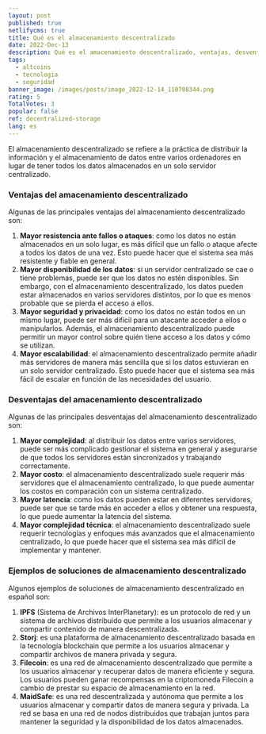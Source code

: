 ```yaml
---
layout: post
published: true
netlifycms: true
title: Qué es el almacenamiento descentralizado
date: 2022-Dec-13
description: Qué es el amacenamiento descentralizado, ventajas, desventajas y ejemplos
tags:
  - altcoins
  - tecnologia
  - seguridad
banner_image: /images/posts/image_2022-12-14_110708344.png
rating: 5
TotalVotes: 3
popular: false
ref: decentralized-storage
lang: es
---
```

El almacenamiento descentralizado se refiere a la práctica de distribuir la información y el almacenamiento de datos entre varios ordenadores en lugar de tener todos los datos almacenados en un solo servidor centralizado. 

### Ventajas del amacenamiento descentralizado

Algunas de las principales ventajas del almacenamiento descentralizado son:

1. **Mayor resistencia ante fallos o ataques**: como los datos no están almacenados en un solo lugar, es más difícil que un fallo o ataque afecte a todos los datos de una vez. Esto puede hacer que el sistema sea más resistente y fiable en general.
2. **Mayor disponibilidad de los datos**: si un servidor centralizado se cae o tiene problemas, puede ser que los datos no estén disponibles. Sin embargo, con el almacenamiento descentralizado, los datos pueden estar almacenados en varios servidores distintos, por lo que es menos probable que se pierda el acceso a ellos.
3. **Mayor seguridad y privacidad**: como los datos no están todos en un mismo lugar, puede ser más difícil para un atacante acceder a ellos o manipularlos. Además, el almacenamiento descentralizado puede permitir un mayor control sobre quién tiene acceso a los datos y cómo se utilizan.
4. **Mayor escalabilidad**: el almacenamiento descentralizado permite añadir más servidores de manera más sencilla que si los datos estuvieran en un solo servidor centralizado. Esto puede hacer que el sistema sea más fácil de escalar en función de las necesidades del usuario.

### Desventajas del amacenamiento descentralizado

Algunas de las principales desventajas del almacenamiento descentralizado son:

1. **Mayor complejidad**: al distribuir los datos entre varios servidores, puede ser más complicado gestionar el sistema en general y asegurarse de que todos los servidores están sincronizados y trabajando correctamente.
2. **Mayor costo**: el almacenamiento descentralizado suele requerir más servidores que el almacenamiento centralizado, lo que puede aumentar los costos en comparación con un sistema centralizado.
3. **Mayor latencia**: como los datos pueden estar en diferentes servidores, puede ser que se tarde más en acceder a ellos y obtener una respuesta, lo que puede aumentar la latencia del sistema.
4. **Mayor complejidad técnica**: el almacenamiento descentralizado suele requerir tecnologías y enfoques más avanzados que el almacenamiento centralizado, lo que puede hacer que el sistema sea más difícil de implementar y mantener.

### Ejemplos de soluciones de almacenamiento descentralizado

Algunos ejemplos de soluciones de almacenamiento descentralizado en español son:

1. **IPFS** (Sistema de Archivos InterPlanetary): es un protocolo de red y un sistema de archivos distribuido que permite a los usuarios almacenar y compartir contenido de manera descentralizada.
2. **Storj**: es una plataforma de almacenamiento descentralizado basada en la tecnología blockchain que permite a los usuarios almacenar y compartir archivos de manera privada y segura.
3. **Filecoin**: es una red de almacenamiento descentralizado que permite a los usuarios almacenar y recuperar datos de manera eficiente y segura. Los usuarios pueden ganar recompensas en la criptomoneda Filecoin a cambio de prestar su espacio de almacenamiento en la red.
4. **MaidSafe**: es una red descentralizada y autónoma que permite a los usuarios almacenar y compartir datos de manera segura y privada. La red se basa en una red de nodos distribuidos que trabajan juntos para mantener la seguridad y la disponibilidad de los datos almacenados.